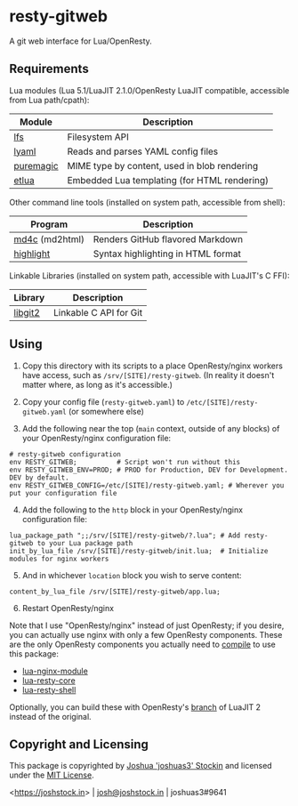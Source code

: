 # resty-gitweb

A git web interface for Lua/OpenResty.

## Requirements

Lua modules (Lua 5.1/LuaJIT 2.1.0/OpenResty LuaJIT compatible, accessible from
Lua path/cpath):

| Module | Description |
| ------ | ----------- |
| [lfs](https://github.com/keplerproject/luafilesystem) | Filesystem API |
| [lyaml](https://github.com/gvvaughan/lyaml) | Reads and parses YAML config files |
| [puremagic](https://github.com/wbond/puremagic) | MIME type by content, used in blob rendering |
| [etlua](https://github.com/leafo/etlua) | Embedded Lua templating (for HTML rendering) |

Other command line tools (installed on system path, accessible from shell):

| Program | Description |
| ------- | ----------- |
| [md4c](https://github.com/mity/md4c) (md2html) | Renders GitHub flavored Markdown |
| [highlight](http://www.andre-simon.de/doku/highlight/en/highlight.php) | Syntax highlighting in HTML format |

Linkable Libraries (installed on system path, accessible with LuaJIT's C FFI):

| Library | Description |
| ------- | ----------- |
| [libgit2](https://github.com/libgit2/libgit2) | Linkable C API for Git |

## Using

1. Copy this directory with its scripts to a place OpenResty/nginx workers have
   access, such as `/srv/[SITE]/resty-gitweb`. (In reality it doesn't matter
   where, as long as it's accessible.)

2. Copy your config file (`resty-gitweb.yaml`) to
   `/etc/[SITE]/resty-gitweb.yaml` (or somewhere else)

3. Add the following near the top (`main` context, outside of any blocks) of
   your OpenResty/nginx configuration file:

```
# resty-gitweb configuration
env RESTY_GITWEB;          # Script won't run without this
env RESTY_GITWEB_ENV=PROD; # PROD for Production, DEV for Development. DEV by default.
env RESTY_GITWEB_CONFIG=/etc/[SITE]/resty-gitweb.yaml; # Wherever you put your configuration file
```

4. Add the following to the `http` block in your OpenResty/nginx configuration
   file:

```
lua_package_path ";;/srv/[SITE]/resty-gitweb/?.lua"; # Add resty-gitweb to your Lua package path
init_by_lua_file /srv/[SITE]/resty-gitweb/init.lua;  # Initialize modules for nginx workers
```

5. And in whichever `location` block you wish to serve content:

```
content_by_lua_file /srv/[SITE]/resty-gitweb/app.lua;
```

6. Restart OpenResty/nginx

Note that I use "OpenResty/nginx" instead of just OpenResty; if you desire, you
can actually use nginx with only a few OpenResty components. These are the only
OpenResty components you actually need to
[compile](https://www.nginx.com/resources/wiki/extending/compiling/) to use
this package:

* [lua-nginx-module](https://github.com/openresty/lua-nginx-module)
* [lua-resty-core](https://github.com/openresty/lua-resty-core)
* [lua-resty-shell](https://github.com/openresty/lua-resty-shell)

Optionally, you can build these with OpenResty's
[branch](https://github.com/openresty/luajit2) of LuaJIT 2 instead of the
original.

## Copyright and Licensing

This package is copyrighted by [Joshua 'joshuas3'
Stockin](https://joshstock.in/) and licensed under the [MIT License](LICENSE).

&lt;<https://joshstock.in>&gt; | josh@joshstock.in | joshuas3#9641
